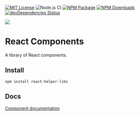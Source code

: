 <a href="https://github.com/msenyoo/react-helper-libs/blob/master/LICENSE"><img alt="MIT License" src="https://img.shields.io/badge/license-MIT_License-green.svg?style=flat-square&color=#44cc11"></a>
![Node.js CI](https://github.com/msenyoo/react-helper-libs/workflows/Node.js%20CI/badge.svg)
<a href="https://www.npmjs.com/package/react-helper-libs" rel="nofollow"><img alt="NPM Package" src="https://img.shields.io/npm/v/react-helper-libs.svg?style=flat-square" /></a>
<a href="https://www.npmjs.com/package/react-helper-libs" rel="nofollow"><img alt="NPM Downloads" src="http://img.shields.io/npm/dm/react-helper-libs.svg?style=flat-square" /></a>
<a href="https://david-dm.org/msenyoo/react-helper-libs.svg" rel="nofollow"><img alt="devDependencies Status" src="https://david-dm.org/msenyoo/react-helper-libs/dev-status.svg?style=flat-square" /></a>


![](https://komarev.com/ghpvc/?username=msenyoo&color=brightgreen)



# React Components

A library of React components.

## Install

```
npm install react-helper-libs
```

## Docs

[Component documentation](https://msenyoo.github.io/react-helper-libs/)
